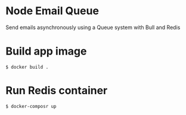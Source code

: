 # Node Email Queue
Send emails asynchronously using a Queue system with Bull and Redis

# Build app image
```$ docker build . ```

# Run Redis container
```$ docker-composr up```